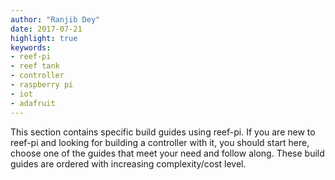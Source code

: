 ```yaml
---
author: "Ranjib Dey"
date: 2017-07-21
highlight: true
keywords:
- reef-pi
- reef tank
- controller
- raspberry pi
- iot
- adafruit
---
```


This section contains specific build guides using reef-pi. If you are new to reef-pi and looking for building a controller with it, you should start here, choose one of the guides that meet your need and follow along. These build guides are ordered with increasing complexity/cost level.

